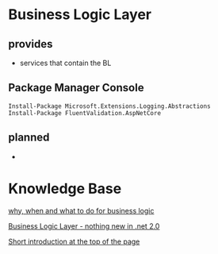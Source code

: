 # Business Logic Layer

## provides
- services that contain the BL

## Package Manager Console

```
Install-Package Microsoft.Extensions.Logging.Abstractions
Install-Package FluentValidation.AspNetCore
```

## planned
- 

# Knowledge Base
[why, when and what to do for business logic](https://stackoverflow.com/questions/12077593/how-do-you-implement-a-business-logic-layer-when-using-entity-framework-as-data)

[Business Logic Layer - nothing new in .net 2.0](https://docs.microsoft.com/en-us/aspnet/web-forms/overview/data-access/introduction/creating-a-business-logic-layer-cs)

[Short introduction at the top of the page](https://treehozz.com/what-is-business-logic-layer-in-c)